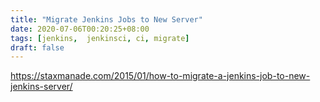 ```yaml
---
title: "Migrate Jenkins Jobs to New Server"
date: 2020-07-06T00:20:25+08:00
tags: [jenkins,  jenkinsci, ci, migrate]
draft: false
---
```


https://staxmanade.com/2015/01/how-to-migrate-a-jenkins-job-to-new-jenkins-server/

